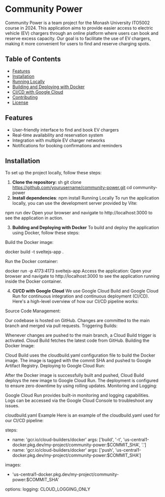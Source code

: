 # Community Power

Community Power is a team project for the Monash University ITO5002 course in 2024. This application aims to provide easier access to electric vehicle (EV) chargers through an online platform where users can book and reserve excess capacity. Our goal is to facilitate the use of EV chargers, making it more convenient for users to find and reserve charging spots.

## Table of Contents

- [Features](#features)
- [Installation](#installation)
- [Running Locally](#running-locally)
- [Building and Deploying with Docker](#building-and-deploying-with-docker)
- [CI/CD with Google Cloud](#cicd-with-google-cloud)
- [Contributing](#contributing)
- [License](#license)

## Features

- User-friendly interface to find and book EV chargers
- Real-time availability and reservation system
- Integration with multiple EV charger networks
- Notifications for booking confirmations and reminders

## Installation

To set up the project locally, follow these steps:

1. **Clone the repository:**
   sh
   git clone https://github.com/yourusername/community-power.git
   cd community-power
2. **Install dependencies**:
npm install
Running Locally
To run the application locally, you can use the development server provided by Vite:

npm run dev
Open your browser and navigate to http://localhost:3000 to see the application in action.

3. **Building and Deploying with Docker**
To build and deploy the application using Docker, follow these steps:

Build the Docker image:

docker build -t sveltejs-app .

Run the Docker container:

docker run -p 4173:4173 sveltejs-app
Access the application:
Open your browser and navigate to http://localhost:3000 to see the application running inside the Docker container.

4. **CI/CD with Google Cloud**
We use Google Cloud Build and Google Cloud Run for continuous integration and continuous deployment (CI/CD). Here's a high-level overview of how our CI/CD pipeline works:

Source Code Management:

Our codebase is hosted on GitHub.
Changes are committed to the main branch and merged via pull requests.
Triggering Builds:

Whenever changes are pushed to the main branch, a Cloud Build trigger is activated.
Cloud Build fetches the latest code from GitHub.
Building the Docker Image:

Cloud Build uses the cloudbuild.yaml configuration file to build the Docker image.
The image is tagged with the commit SHA and pushed to Google Artifact Registry.
Deploying to Google Cloud Run:

After the Docker image is successfully built and pushed, Cloud Build deploys the new image to Google Cloud Run.
The deployment is configured to ensure zero downtime by using rolling updates.
Monitoring and Logging:

Google Cloud Run provides built-in monitoring and logging capabilities.
Logs can be accessed via the Google Cloud Console to troubleshoot any issues.

cloudbuild.yaml Example
Here is an example of the cloudbuild.yaml used for our CI/CD pipeline:

steps:
  - name: 'gcr.io/cloud-builders/docker'
    args: ['build', '-t', 'us-central1-docker.pkg.dev/my-project/community-power:$COMMIT_SHA', '.']
  - name: 'gcr.io/cloud-builders/docker'
    args: ['push', 'us-central1-docker.pkg.dev/my-project/community-power:$COMMIT_SHA']

images:
  - 'us-central1-docker.pkg.dev/my-project/community-power:$COMMIT_SHA'

options:
  logging: CLOUD_LOGGING_ONLY
